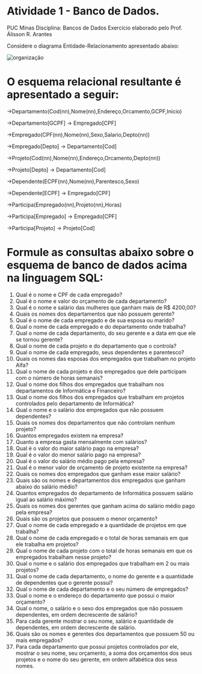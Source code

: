 # Atividade 1 - Banco de Dados.
PUC Minas Disciplina: Bancos de Dados Exercício elaborado pelo Prof. Álisson R. Arantes

Considere o diagrama Entidade-Relacionamento apresentado abaixo:

![organização](https://user-images.githubusercontent.com/101724908/196692088-fb9775bb-4748-41d5-b690-641e0dc1ca61.jpg)

# O esquema relacional resultante é apresentado a seguir:

->Departamento(Cod(nn),Nome(nn),Endereço,Orcamento,GCPF,Inicio)

->Departamento[GCPF] → Empregado[CPF]

->Empregado(CPF(nn),Nome(nn),Sexo,Salario,Depto(nn))

->Empregado[Depto] → Departamento[Cod]

->Projeto(Cod(nn),Nome(nn),Endereço,Orcamento,Depto(nn))

->Projeto[Depto] → Departamento[Cod]

->Dependente(ECPF(nn),Nome(nn),Parentesco,Sexo)

->Dependente[ECPF] → Empregado[CPF]

->Participa(Empregado(nn),Projeto(nn),Horas)

->Participa[Empregado] → Empregado[CPF]

->Participa[Projeto] → Projeto[Cod]

# Formule as consultas abaixo sobre o esquema de banco de dados acima na linguagem SQL:
1. Qual é o nome e CPF de cada empregado?
2. Qual é o nome e valor do orçamento de cada departamento?
3. Qual é o nome e salário das mulheres que ganham mais de R$ 4200,00?
4. Quais os nomes dos departamentos que não possuem gerente?
5. Qual é o nome de cada empregado e de sua esposa ou marido? 
6. Qual o nome de cada empregado e do departamento onde trabalha? 
7. Qual o nome de cada departamento, do seu gerente e a data em que ele se tornou gerente? 
8. Qual o nome de cada projeto e do departamento que o controla? 
9. Qual o nome de cada empregado, seus dependentes e parentesco? 
10. Quais os nomes das esposas dos empregados que trabalham no projeto Alfa? 
11. Qual o nome de cada projeto e dos empregados que dele participam com o número de horas semanais? 
12. Qual o nome dos filhos dos empregados que trabalham nos departamentos de Informática e Financeiro? 
13. Qual  o  nome  dos  filhos  dos  empregados  que  trabalham  em  projetos  controlados  pelo  departamento  de 
Informática? 
14. Qual o nome e o salário dos empregados que não possuem dependentes? 
15. Quais os nomes dos departamentos que não controlam nenhum projeto? 
16. Quantos empregados existem na empresa? 
17. Quanto a empresa gasta mensalmente com salários? 
18. Qual é o valor do maior salário pago na empresa? 
19. Qual é o valor do menor salário pago na empresa? 
20. Qual é o valor do salário médio pago pela empresa? 
21. Qual é o menor valor de orçamento de projeto existente na empresa? 
22. Quais os nomes dos empregados que ganham esse maior salário? 
23. Quais são os nomes e departamentos dos empregados que ganham abaixo do salário médio? 
24. Quantos empregados do departamento de Informática possuem salário igual ao salário máximo? 
25. Quais os nomes dos gerentes que ganham acima do salário médio pago pela empresa? 
26. Quais são os projetos que possuem o menor orçamento? 
27. Qual o nome de cada empregado e a quantidade de projetos em que trabalha? 
28. Qual o nome de cada empregado e o total de horas semanais em que ele trabalha em projetos? 
29. Qual  o  nome  de  cada  projeto  com  o  total  de  horas  semanais  em  que  os  empregados  trabalham  nesse 
projeto? 
30. Qual o nome e o salário dos empregados que trabalham em 2 ou mais projetos? 
31. Qual o  nome de  cada  departamento,  o nome do  gerente  e a  quantidade de dependentes que  o gerente 
possui? 
32. Qual o nome de cada departamento e o seu número de empregados? 
33. Qual o nome e o endereço do departamento que possui o maior orçamento? 
34. Qual o nome, o salário e o sexo dos empregados que não possuem dependentes, em ordem decrescente 
de salário? 
35. Para cada gerente mostrar o seu nome, salário e quantidade de dependentes, em ordem decrescente de 
salário. 
36. Quais são os nomes e gerentes dos departamentos que possuem 50 ou mais empregados? 
37. Para cada departamento que possui projetos controlados por ele, mostrar o seu nome, seu orçamento, a 
soma dos orçamentos dos seus projetos e o nome do seu gerente, em ordem alfabética dos seus nomes. 
